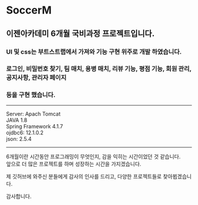 # SoccerM
## 이젠아카데미 6개월 국비과정 프로젝트입니다.

### UI 및 css는 부트스트랩에서 가져와 기능 구현 위주로 개발 하였습니다.

### 로그인, 비밀번호 찾기, 팀 매치, 용병 매치, 리뷰 기능, 평점 기능, 회원 관리, 공지사항, 관리자 페이지
 ###  등을 구현 했습니다. 


___
   
   Server: Apach Tomcat  
   JAVA 1.8  
   Spring Framework 4.1.7  
   ojdbc6: 12.1.0.2  
   json: 2.5.4 


___


   
6개월이란 시간동안 프로그래밍이 무엇인지, 감을 익히는 시간이었던 것 같습니다.    
앞으로 더 많은 프로젝트를 하며 성장하는 시간을 가지겠습니다.

제 깃허브에 와주신 분들에게 감사의 인사를 드리고, 다양한 프로젝트들로 찾아뵙겠습니다.

감사합니다.

